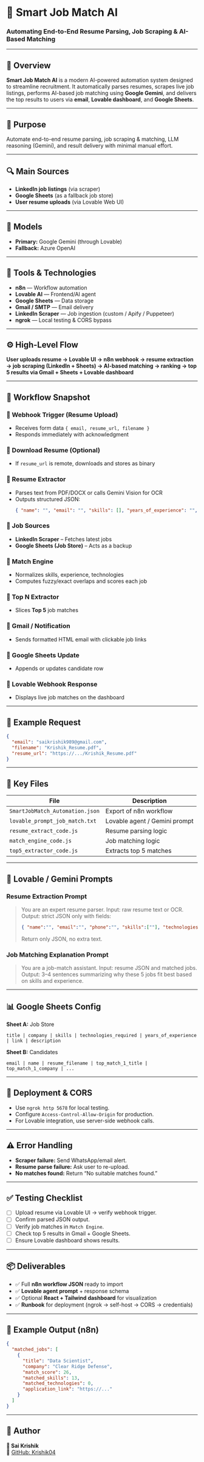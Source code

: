 # 🧠 Smart Job Match AI  
### Automating End-to-End Resume Parsing, Job Scraping & AI-Based Matching  

---

## 📘 Overview  
**Smart Job Match AI** is a modern AI-powered automation system designed to streamline recruitment. It automatically parses resumes, scrapes live job listings, performs AI-based job matching using **Google Gemini**, and delivers the top results to users via **email**, **Lovable dashboard**, and **Google Sheets**.  

---

## 🚀 Purpose  
Automate end-to-end resume parsing, job scraping & matching, LLM reasoning (Gemini), and result delivery with minimal manual effort.

---

## 🔍 Main Sources  
- **LinkedIn job listings** (via scraper)  
- **Google Sheets** (as a fallback job store)  
- **User resume uploads** (via Lovable Web UI)

---

## 🤖 Models  
- **Primary:** Google Gemini (through Lovable)  
- **Fallback:** Azure OpenAI  

---

## 🧩 Tools & Technologies  
- **n8n** — Workflow automation  
- **Lovable AI** — Frontend/AI agent  
- **Google Sheets** — Data storage  
- **Gmail / SMTP** — Email delivery  
- **LinkedIn Scraper** — Job ingestion (custom / Apify / Puppeteer)  
- **ngrok** — Local testing & CORS bypass  

---

## ⚙️ High-Level Flow  
**User uploads resume → Lovable UI → n8n webhook → resume extraction → job scraping (LinkedIn + Sheets) → AI-based matching → ranking → top 5 results via Gmail + Sheets + Lovable dashboard**

---

## 🧠 Workflow Snapshot  

### 🔹 Webhook Trigger (Resume Upload)
- Receives form data `{ email, resume_url, filename }`  
- Responds immediately with acknowledgment  

### 🔹 Download Resume (Optional)
- If `resume_url` is remote, downloads and stores as binary  

### 🔹 Resume Extractor  
- Parses text from PDF/DOCX or calls Gemini Vision for OCR  
- Outputs structured JSON:  
  ```json
  { "name": "", "email": "", "skills": [], "years_of_experience": "", "technologies": [] }
  ```

### 🔹 Job Sources  
- **LinkedIn Scraper** – Fetches latest jobs  
- **Google Sheets (Job Store)** – Acts as a backup  

### 🔹 Match Engine  
- Normalizes skills, experience, technologies  
- Computes fuzzy/exact overlaps and scores each job  

### 🔹 Top N Extractor  
- Slices **Top 5** job matches  

### 🔹 Gmail / Notification  
- Sends formatted HTML email with clickable job links  

### 🔹 Google Sheets Update  
- Appends or updates candidate row  

### 🔹 Lovable Webhook Response  
- Displays live job matches on the dashboard  

---

## 🧾 Example Request  
```json
{
  "email": "saikrishik989@gmail.com",
  "filename": "Krishik_Resume.pdf",
  "resume_url": "https://.../Krishik_Resume.pdf"
}
```

---

## 🧩 Key Files  
| File | Description |
|------|--------------|
| `SmartJobMatch_Automation.json` | Export of n8n workflow |
| `lovable_prompt_job_match.txt` | Lovable agent / Gemini prompt |
| `resume_extract_code.js` | Resume parsing logic |
| `match_engine_code.js` | Job matching logic |
| `top5_extractor_code.js` | Extracts top 5 matches |

---

## 💬 Lovable / Gemini Prompts  

### **Resume Extraction Prompt**
> You are an expert resume parser. Input: raw resume text or OCR. Output: strict JSON only with fields:
> ```json
> { "name":"", "email":"", "phone":"", "skills":[""], "technologies_familiar_with":[""], "years_of_experience":"" }
> ```
> Return only JSON, no extra text.

### **Job Matching Explanation Prompt**
> You are a job-match assistant. Input: resume JSON and matched jobs.  
> Output: 3–4 sentences summarizing why these 5 jobs fit best based on skills and experience.

---

## 📊 Google Sheets Config  
**Sheet A:** Job Store  
```
title | company | skills | technologies_required | years_of_experience | link | description
```
**Sheet B:** Candidates  
```
email | name | resume_filename | top_match_1_title | top_match_1_company | ...
```

---

## 🔧 Deployment & CORS  
- Use `ngrok http 5678` for local testing.  
- Configure `Access-Control-Allow-Origin` for production.  
- For Lovable integration, use server-side webhook calls.  

---

## ⚠️ Error Handling  
- **Scraper failure:** Send WhatsApp/email alert.  
- **Resume parse failure:** Ask user to re-upload.  
- **No matches found:** Return “No suitable matches found.”  

---

## ✅ Testing Checklist  
- [ ] Upload resume via Lovable UI → verify webhook trigger.  
- [ ] Confirm parsed JSON output.  
- [ ] Verify job matches in `Match Engine`.  
- [ ] Check top 5 results in Gmail + Google Sheets.  
- [ ] Ensure Lovable dashboard shows results.  

---

## 📦 Deliverables  
- ✅ Full **n8n workflow JSON** ready to import  
- ✅ **Lovable agent prompt** + response schema  
- ✅ Optional **React + Tailwind dashboard** for visualization  
- ✅ **Runbook** for deployment (ngrok → self-host → CORS → credentials)

---

## 📧 Example Output (n8n)
```json
{
  "matched_jobs": [
    {
      "title": "Data Scientist",
      "company": "Clear Ridge Defense",
      "match_score": 26,
      "matched_skills": 13,
      "matched_technologies": 0,
      "application_link": "https://..."
    }
  ]
}
```

---

## 🧩 Author  
**👤 Sai Krishik**  
🔗 [GitHub: Krishik04](https://github.com/Krishik04)
